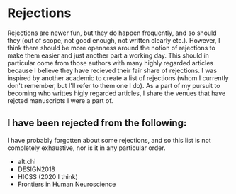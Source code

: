# Rejections

Rejections are newer fun, but they do happen frequently, and so should they (out of scope, not good enough, not written clearly etc.). However, I think there should be more openness around the notion of rejections to make them easier and just another part a working day. This should in particular come from those authors with many highly regarded articles because I believe they have recieved their fair share of rejections. I was inspired by another academic to create a list of rejections (whom I currently don't remember, but I'll refer to them one I do). As a part of my pursuit to becoming who writtes higly regarded articles, I share the venues that have rejcted manuscripts I were a part of.  

## I have been rejected from the following:
I have probably forgotten about some rejections, and so this list is not completely exhaustive, nor is it in any particular order.
- alt.chi
- DESIGN2018
- HICSS (2020 I think)
- Frontiers in Human Neuroscience
